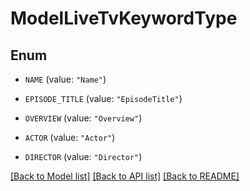 # ModelLiveTvKeywordType

## Enum


* `NAME` (value: `"Name"`)

* `EPISODE_TITLE` (value: `"EpisodeTitle"`)

* `OVERVIEW` (value: `"Overview"`)

* `ACTOR` (value: `"Actor"`)

* `DIRECTOR` (value: `"Director"`)


[[Back to Model list]](../README.md#documentation-for-models) [[Back to API list]](../README.md#documentation-for-api-endpoints) [[Back to README]](../README.md)


